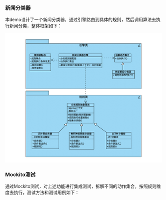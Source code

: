 ### 新闻分类器

本demo设计了一个新闻分类器，通过引擎路由到具体的规则，然后调用算法去执行新闻分类，整体框架如下：

![](assets/README-6701a425.png)

### Mockito测试

通过Mockito测试，对上述功能进行集成测试，拆解不同的动作集合，按照规则维度去执行，测试方法和测试用例如下：
